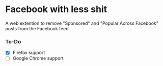# Facebook with less shit

A web extention to remove "Sponsored" and "Popular Across Facebook" posts from the Facebook feed.

### To-Do

- [x] Firefox support
- [ ] Google Chrome support
